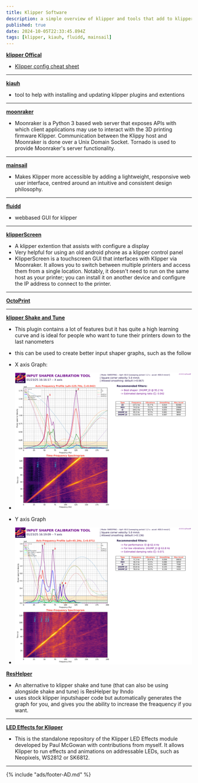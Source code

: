 ```yaml
---
title: Klipper Software
description: a simple overview of klipper and tools that add to klipper
published: true
date: 2024-10-05T22:33:45.894Z
tags: [klipper, kiauh, fluidd, mainsail]
---
```


**[klipper Offical](https://github.com/Klipper3d/klipper)**

- [Klipper config cheat sheet](./klipper-config-help.md)

---

**[kiauh](https://github.com/dw-0/kiauh)**

- tool to help with installing and updating klipper plugins and extentions

---

**[moonraker](https://github.com/Arksine/moonraker)**
- Moonraker is a Python 3 based web server that exposes APIs with which client applications may use to interact with the 3D printing firmware Klipper. Communication between the Klippy host and Moonraker is done over a Unix Domain Socket. Tornado is used to provide Moonraker's server functionality.

---

**[mainsail](https://github.com/mainsail-crew/mainsail)**
- Makes Klipper more accessible by adding a lightweight, responsive web user interface, centred around an intuitive and consistent design philosophy.

---

**[fluidd](https://github.com/fluidd-core/fluidd)**
- webbased GUI for klipper 

---

**[klipperScreen](https://github.com/KlipperScreen/KlipperScreen)**
- A klipper extention that assists with configure a display
- Very helpful for using an old android phone as a klipper control panel
- KlipperScreen is a touchscreen GUI that interfaces with Klipper via Moonraker. It allows you to switch between multiple printers and access them from a single location. Notably, it doesn't need to run on the same host as your printer; you can install it on another device and configure the IP address to connect to the printer.

---

**[OctoPrint](https://github.com/OctoPrint/OctoPrint)**

---


**[klipper Shake and Tune](https://github.com/Frix-x/klippain-shaketune)**
- This plugin contains a lot of features but it has quite a high learning curve and is ideal for people who want to tune their printers down to the last nanometers
- this can be used to create better input shaper graphs, such as the follow
- X axis Graph:
- ![voron-v0 shake and tune](./shakeAndtune/voron-v0.2-shakeandtune-X-min.png)

- Y axis Graph
- ![voron-v0 shake and tune](./shakeAndtune/voron-v0.2-shakeandtune-Y-min.png)

**[ResHelper](https://github.com/lhndo/ResHelper)**
- An alternative to klipper shake and tune (that can also be using alongside shake and tune) is ResHelper by lhndo
- uses stock klipper inputshaper code but automatically generates the graph for you, and gives you the ability to increase the freaquency if you want.

---

**[LED Effects for Klipper](https://github.com/julianschill/klipper-led_effect/tree/master)**
- This is the standalone repository of the Klipper LED Effects module developed by Paul McGowan with contributions from myself. It allows Klipper to run effects and animations on addressable LEDs, such as Neopixels, WS2812 or SK6812.

---




{% include "ads/footer-AD.md" %}

